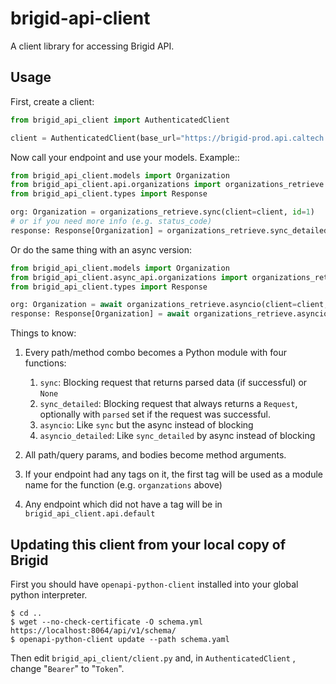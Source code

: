 # brigid-api-client

A client library for accessing Brigid API.

## Usage

First, create a client:

```python
from brigid_api_client import AuthenticatedClient

client = AuthenticatedClient(base_url="https://brigid-prod.api.caltech.edu", token="SuperSecretToken")
```

Now call your endpoint and use your models.  Example::

```python
from brigid_api_client.models import Organization
from brigid_api_client.api.organizations import organizations_retrieve
from brigid_api_client.types import Response

org: Organization = organizations_retrieve.sync(client=client, id=1)
# or if you need more info (e.g. status_code)
response: Response[Organization] = organizations_retrieve.sync_detailed(client=client, id=1)
```

Or do the same thing with an async version:

```python
from brigid_api_client.models import Organization
from brigid_api_client.async_api.organizations import organizations_retrieve
from brigid_api_client.types import Response

org: Organization = await organizations_retrieve.asyncio(client=client, id=1)
response: Response[Organization] = await organizations_retrieve.asyncio_detailed(client=client, id=1)
```

Things to know:

1. Every path/method combo becomes a Python module with four functions:

    1. `sync`: Blocking request that returns parsed data (if successful) or `None`
    1. `sync_detailed`: Blocking request that always returns a `Request`, optionally with `parsed` set if the request was successful.
    1. `asyncio`: Like `sync` but the async instead of blocking
    1. `asyncio_detailed`: Like `sync_detailed` by async instead of blocking

1. All path/query params, and bodies become method arguments.
1. If your endpoint had any tags on it, the first tag will be used as a module name for the function (e.g. `organzations` above)
1. Any endpoint which did not have a tag will be in `brigid_api_client.api.default`

## Updating this client from your local copy of Brigid

First you should have `openapi-python-client` installed into your global python interpreter.

```
$ cd ..
$ wget --no-check-certificate -O schema.yml https://localhost:8064/api/v1/schema/
$ openapi-python-client update --path schema.yaml
```

Then edit `brigid_api_client/client.py` and, in `AuthenticatedClient` , change "`Bearer`" to "`Token`".
